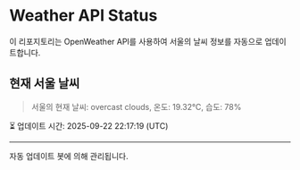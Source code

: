 
# Weather API Status

이 리포지토리는 OpenWeather API를 사용하여 서울의 날씨 정보를 자동으로 업데이트합니다.

## 현재 서울 날씨
> 서울의 현재 날씨: overcast clouds, 온도: 19.32°C, 습도: 78%

⏳ 업데이트 시간: 2025-09-22 22:17:19 (UTC)

---
자동 업데이트 봇에 의해 관리됩니다.
